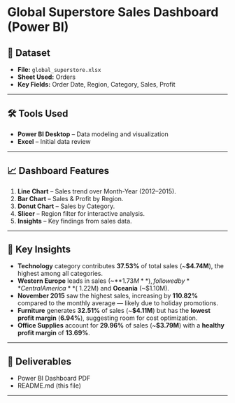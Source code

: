# Global Superstore Sales Dashboard (Power BI)

## 📂 Dataset
- **File:** `global_superstore.xlsx`
- **Sheet Used:** Orders
- **Key Fields:** Order Date, Region, Category, Sales, Profit

---

## 🛠 Tools Used
- **Power BI Desktop** – Data modeling and visualization
- **Excel** – Initial data review

---

## 📈 Dashboard Features
1. **Line Chart** – Sales trend over Month-Year (2012–2015).
2. **Bar Chart** – Sales & Profit by Region.
3. **Donut Chart** – Sales by Category.
4. **Slicer** – Region filter for interactive analysis.
5. **Insights** – Key findings from sales data.

---

## 📌 Key Insights
- **Technology** category contributes **37.53%** of total sales (~**$4.74M**), the highest among all categories.  
- **Western Europe** leads in sales (~**$1.73M**), followed by **Central America** (~$1.22M) and **Oceania** (~$1.10M).  
- **November 2015** saw the highest sales, increasing by **110.82%** compared to the monthly average — likely due to holiday promotions.  
- **Furniture** generates **32.51%** of sales (~**$4.11M**) but has the **lowest profit margin** (**6.94%**), suggesting room for cost optimization.  
- **Office Supplies** account for **29.96%** of sales (~**$3.79M**) with a **healthy profit margin** of **13.69%**.  

---

## 📄 Deliverables
- Power BI Dashboard PDF
- README.md (this file)

---
